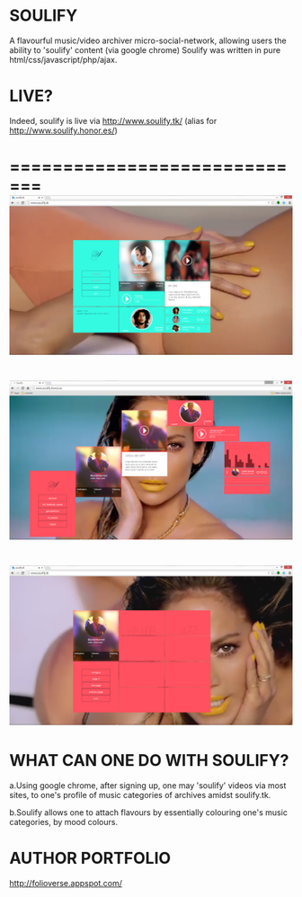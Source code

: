 SOULIFY
=======


A flavourful music/video archiver micro-social-network, allowing users the ability to 'soulify' content (via google chrome) 
Soulify was written in pure html/css/javascript/php/ajax.



LIVE?
=======
Indeed, soulify is live via http://www.soulify.tk/ (alias for http://www.soulify.honor.es/) 



=============================
![Alt text](https://github.com/JordanMicahBennett/SOULIFY/blob/master/source-code/data/images/captures/0.png?raw=true "default page")
=============================
![Alt text](https://github.com/JordanMicahBennett/SOULIFY/blob/master/source-code/data/images/captures/1.png?raw=true "default page")
=============================
![Alt text](https://github.com/JordanMicahBennett/SOULIFY/blob/master/source-code/data/images/captures/2.png?raw=true "default page")
=============================



WHAT CAN ONE DO WITH SOULIFY?
=============================


  a.Using google chrome, after signing up, one may 'soulify' videos via most sites, to one's profile of music categories of       archives amidst soulify.tk.

  b.Soulify allows one to attach flavours by essentially colouring one's music categories, by mood colours.



AUTHOR PORTFOLIO
============================================
http://folioverse.appspot.com/
